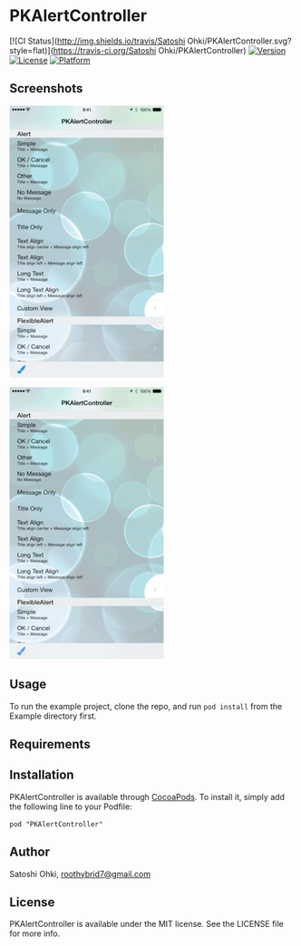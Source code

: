 # PKAlertController

[![CI Status](http://img.shields.io/travis/Satoshi Ohki/PKAlertController.svg?style=flat)](https://travis-ci.org/Satoshi Ohki/PKAlertController)
[![Version](https://img.shields.io/cocoapods/v/PKAlertController.svg?style=flat)](http://cocoadocs.org/docsets/PKAlertController)
[![License](https://img.shields.io/cocoapods/l/PKAlertController.svg?style=flat)](http://cocoadocs.org/docsets/PKAlertController)
[![Platform](https://img.shields.io/cocoapods/p/PKAlertController.svg?style=flat)](http://cocoadocs.org/docsets/PKAlertController)

## Screenshots

![Default Theme](screenshotdefault.gif)

![White Blue Theme](screenshotwhiteblue.gif)

## Usage

To run the example project, clone the repo, and run `pod install` from the Example directory first.

## Requirements

## Installation

PKAlertController is available through [CocoaPods](http://cocoapods.org). To install
it, simply add the following line to your Podfile:

    pod "PKAlertController"

## Author

Satoshi Ohki, roothybrid7@gmail.com

## License

PKAlertController is available under the MIT license. See the LICENSE file for more info.

